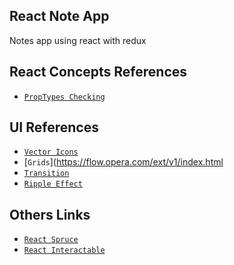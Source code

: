 ## React Note App
Notes app using react with redux

## React Concepts References

* [`PropTypes Checking`](https://reactjs.org/docs/typechecking-with-proptypes.html)

## UI References

* [`Vector Icons`](https://github.com/oblador/react-native-vector-icons)
* [`Grids`](https://flow.opera.com/ext/v1/index.html
* [`Transition`](https://medium.com/react-native-motion/transition-challenge-9bc9fdef56c7)
* [`Ripple Effect`](https://medium.com/react-native-motion/ripple-effect-in-react-native-1cb0ad568e91)

## Others Links
* [`React Spruce`](https://github.com/prscX/react-native-spruce)
* [`React Interactable`](https://github.com/wix/react-native-interactable)